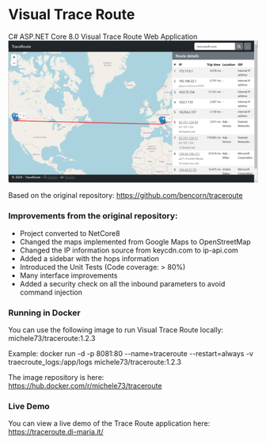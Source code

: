 # Visual Trace Route
C# ASP.NET Core 8.0 Visual Trace Route Web Application
![Visual Trace Route Screenshot](https://github.com/mdima/traceroute/blob/master/SupportFiles/screenshot.png?raw=true)

Based on the original repository: https://github.com/bencorn/traceroute

### Improvements from the original repository:
* Project converted to NetCore8
* Changed the maps implemented from Google Maps to OpenStreetMap
* Changed the IP information source from keycdn.com to ip-api.com
* Added a sidebar with the hops information
* Introduced the Unit Tests (Code coverage: > 80%)
* Many interface improvements
* Added a security check on all the inbound parameters to avoid command injection

### Running in Docker
You can use the following image to run Visual Trace Route locally:
michele73/traceroute:1.2.3

Example:
docker run -d -p 8081:80 --name=traceroute --restart=always -v traecroute_logs:/app/logs michele73/traceroute:1.2.3

The image repository is here: https://hub.docker.com/r/michele73/traceroute

### Live Demo
You can view a live demo of the Trace Route application here: https://traceroute.di-maria.it/
